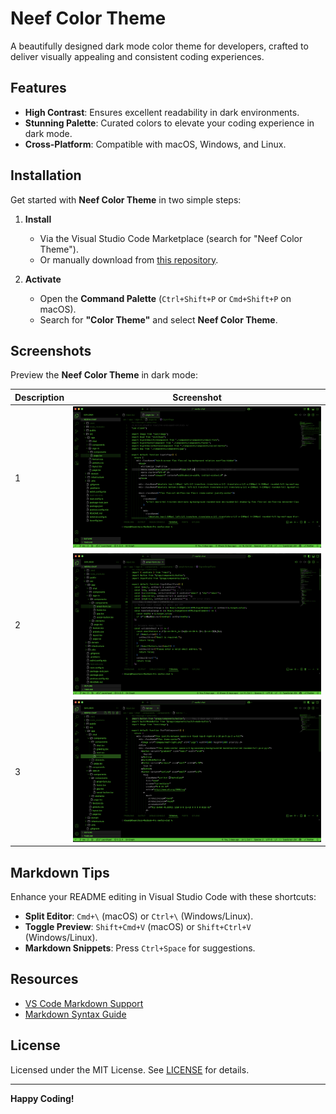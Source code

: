 # Neef Color Theme

A beautifully designed dark mode color theme for developers, crafted to deliver visually appealing and consistent coding experiences.

## Features

- **High Contrast**: Ensures excellent readability in dark environments.
- **Stunning Palette**: Curated colors to elevate your coding experience in dark mode.
- **Cross-Platform**: Compatible with macOS, Windows, and Linux.

## Installation

Get started with **Neef Color Theme** in two simple steps:

1. **Install**

   - Via the Visual Studio Code Marketplace (search for "Neef Color Theme").
   - Or manually download from [this repository](https://github.com/KhwanNon/neef-color-theme?tab=readme-ov-file).

2. **Activate**
   - Open the **Command Palette** (`Ctrl+Shift+P` or `Cmd+Shift+P` on macOS).
   - Search for **"Color Theme"** and select **Neef Color Theme**.

## Screenshots

Preview the **Neef Color Theme** in dark mode:

| Description | Screenshot                                                                                |
| ----------- | ----------------------------------------------------------------------------------------- |
| 1           | ![Screenshot](https://github.com/KhwanNon/neef-color-theme/blob/main/assets/screen-1.png) |
| 2           | ![Screenshot](https://github.com/KhwanNon/neef-color-theme/blob/main/assets/screen-2.png) |
| 3           | ![Screenshot](https://github.com/KhwanNon/neef-color-theme/blob/main/assets/screen-3.png) |

## Markdown Tips

Enhance your README editing in Visual Studio Code with these shortcuts:

- **Split Editor**: `Cmd+\` (macOS) or `Ctrl+\` (Windows/Linux).
- **Toggle Preview**: `Shift+Cmd+V` (macOS) or `Shift+Ctrl+V` (Windows/Linux).
- **Markdown Snippets**: Press `Ctrl+Space` for suggestions.

## Resources

- [VS Code Markdown Support](http://code.visualstudio.com/docs/languages/markdown)
- [Markdown Syntax Guide](https://help.github.com/articles/markdown-basics/)

## License

Licensed under the MIT License. See [LICENSE](LICENSE) for details.

---

**Happy Coding!**
